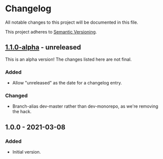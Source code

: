 # Changelog
All notable changes to this project will be documented in this file.

This project adheres to [Semantic Versioning](https://semver.org/spec/v2.0.0.html).

## [1.1.0-alpha] - unreleased

This is an alpha version! The changes listed here are not final.

### Added
- Allow "unreleased" as the date for a changelog entry.

### Changed
- Branch-alias dev-master rather than dev-monorepo, as we're removing the hack.

## 1.0.0 - 2021-03-08
### Added
- Initial version.

[1.1.0-alpha]: https://github.com/Automattic/jetpack-changelogger/compare/1.0.0...1.1.0-alpha

